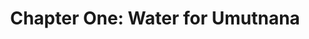 ---
permalink: /projects/chapter-one-water-for-umutnana
layout: project
menu-color: 'dark'
title: "Chapter One: Water for Umutnana"
custom_css:
  - '/assets/css/project.css'
custom_js: 
  - '/assets/js/project.js'
# Content
headerImageUrl: https://res.cloudinary.com/db1a3rvdf/image/upload/v1584848075/Solar%20Chapter%20Website/projects_page/chapter_one_water_for_umutnana/RK_06049_qrjmod.jpg
title: "Chapter One: Water for Umutnana"
backgroundText: |
  The limited access to clean water, for the people of Umutnana, made us aware of the substandard living conditions still experienced by many Indonesian citizens. It is a challenge to obtain clean water in Umutnana. More than 700 people in the Umutnana Village, East Nusa Tenggara, lack access to clean water. These villagers must walk two kilometers from their homes in order to obtain water. Each day they need to make three trips, which is about four hours of their time. Time that could be spent doing something productive or their own lives. This problem gave rise to the birth of Solar Chapter
  <blockquote class="blockquote">
    <p class="mb-0">"It was never enough water for their homes, and it left them little time to earn money, study, and achieve their dreams."</p>
  </blockquote>
solutionText: |
  <p>
    Solar Chapter will collaborate with PAMSIMAS (A National Platform for Rural Water Supply and Sanitation) to provide easier access for clean water. Our plan is to build a reservoir to collect water from three water sources, which will then deliver the water to the distribution tank near the village by using solar pumps. From the distribution tank, the water will be distributed to 16 public faucets across the village.
  </p>
  <div class="img-container">
    <img src="https://res.cloudinary.com/db1a3rvdf/image/upload/v1584848430/Solar%20Chapter%20Website/projects_page/chapter_one_water_for_umutnana/simulation_f2tpm1.png" class="img-fluid" alt="solution">
  </div>
  <div class="img-container">
    <img src="https://res.cloudinary.com/db1a3rvdf/image/upload/v1584848430/Solar%20Chapter%20Website/projects_page/chapter_one_water_for_umutnana/system_ad42uw.png" class="img-fluid" alt="solution">
  </div>
implementationText: |
  From January 9th to the 14th of 2018, Solar Chapter implemented its first chapter. With a plan and design in hand, we journeyed to the Umutnana Village. We were received positively by the villagers, as we came to fulfill a promise we made in August 2017, that we would ease their efforts in obtaining clean water. As we built our solar water pump, the villagers were eager to help, aiding us in digging a route for the pipes, and constructing the solar panels. Now the villagers of Umutnana do not have to walk two kilometers daily to obtain water. Instead, the water will be available at 16 different public faucets, available in less than ten meters from their homes
gallery:
  - https://res.cloudinary.com/db1a3rvdf/image/upload/v1584857105/Solar%20Chapter%20Website/projects_page/chapter_one_water_for_umutnana/gallery/2_utznin.jpg
  - https://res.cloudinary.com/db1a3rvdf/image/upload/v1584857105/Solar%20Chapter%20Website/projects_page/chapter_one_water_for_umutnana/gallery/1_wcpi5c.jpg
  - https://res.cloudinary.com/db1a3rvdf/image/upload/v1584857106/Solar%20Chapter%20Website/projects_page/chapter_one_water_for_umutnana/gallery/11_g4acwd.jpg
  - https://res.cloudinary.com/db1a3rvdf/image/upload/v1584857105/Solar%20Chapter%20Website/projects_page/chapter_one_water_for_umutnana/gallery/4_kzwzzj.jpg
  - https://res.cloudinary.com/db1a3rvdf/image/upload/v1584857105/Solar%20Chapter%20Website/projects_page/chapter_one_water_for_umutnana/gallery/7_tove1o.jpg
  - https://res.cloudinary.com/db1a3rvdf/image/upload/v1584857105/Solar%20Chapter%20Website/projects_page/chapter_one_water_for_umutnana/gallery/3_kysihd.jpg
  - https://res.cloudinary.com/db1a3rvdf/image/upload/v1584857105/Solar%20Chapter%20Website/projects_page/chapter_one_water_for_umutnana/gallery/5_d1g9yd.jpg
  - https://res.cloudinary.com/db1a3rvdf/image/upload/v1584857105/Solar%20Chapter%20Website/projects_page/chapter_one_water_for_umutnana/gallery/12_rz6qrw.jpg
  - https://res.cloudinary.com/db1a3rvdf/image/upload/v1584857106/Solar%20Chapter%20Website/projects_page/chapter_one_water_for_umutnana/gallery/10_cr8y0t.jpg
  - https://res.cloudinary.com/db1a3rvdf/image/upload/v1584857106/Solar%20Chapter%20Website/projects_page/chapter_one_water_for_umutnana/gallery/13_rjadyz.jpg
  - https://res.cloudinary.com/db1a3rvdf/image/upload/v1584857105/Solar%20Chapter%20Website/projects_page/chapter_one_water_for_umutnana/gallery/9_u3bd78.jpg
fundraisingImageUrl: https://res.cloudinary.com/db1a3rvdf/image/upload/v1584853152/Solar%20Chapter%20Website/projects_page/chapter_one_water_for_umutnana/IMG_0302_bpztwc.jpg
fundraisingText: ""
fundraisingUrl:
---